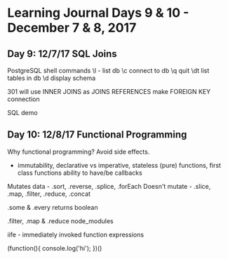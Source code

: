 # Learning Journal Days 9 & 10 - December 7 & 8, 2017

## Day 9: 12/7/17 SQL Joins
PostgreSQL shell commands
\l - list db
\c connect to db
\q quit
\dt list tables in db
\d display schema

301 will use INNER JOINS as JOINS
REFERENCES make FOREIGN KEY connection

SQL demo

## Day 10: 12/8/17 Functional Programming
Why functional programming? Avoid side effects.
- immutability, declarative vs imperative, stateless (pure) functions, first class functions ability to have/be callbacks

Mutates data - .sort, .reverse, .splice, .forEach
Doesn't mutate - .slice, .map, .filter, .reduce, .concat

.some & .every returns boolean

.filter, .map & .reduce node_modules

iife - immediately invoked function expressions

(function(){
    console.log('hi');
  })()
